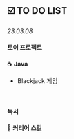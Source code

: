 ## ☑️ TO DO LIST
*23.03.08*
#### 토이 프로젝트
<strong>☕️ Java</strong>
- Blackjack 게임

<br>

#### 독서
<strong>🔖 커리어 스킬</strong>